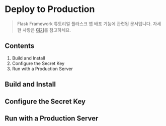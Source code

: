 Deploy to Production
===============

> Flask Framework 튜토리얼 플라스크 앱 배포 기능에 관련된 문서입니다.
> 자세한 사항은 [여기](https://flask.palletsprojects.com/en/1.1.x/tutorial/deploy/)를 참고하세요.

Contents
-----------

1. Build and Install
2. Configure the Secret Key
3. Run with a Production Server


## Build and Install


## Configure the Secret Key


## Run with a Production Server

